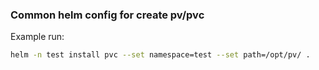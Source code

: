 ### Common helm config for create pv/pvc

Example run:
```sh
helm -n test install pvc --set namespace=test --set path=/opt/pv/ .
```
